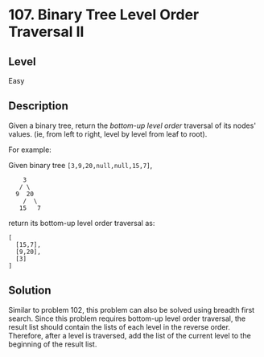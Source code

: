 # 107. Binary Tree Level Order Traversal II
## Level
Easy

## Description
Given a binary tree, return the *bottom-up level order* traversal of its nodes' values. (ie, from left to right, level by level from leaf to root).

For example:

Given binary tree `[3,9,20,null,null,15,7]`,
```
    3
   / \
  9  20
    /  \
   15   7
```
return its bottom-up level order traversal as:
```
[
  [15,7],
  [9,20],
  [3]
]
```

## Solution
Similar to problem 102, this problem can also be solved using breadth first search. Since this problem requires bottom-up level order traversal, the result list should contain the lists of each level in the reverse order. Therefore, after a level is traversed, add the list of the current level to the beginning of the result list.
